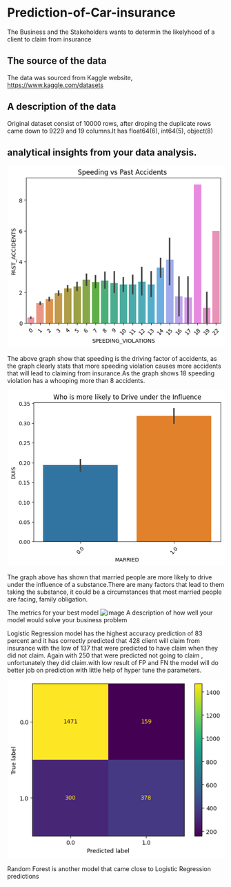  # Prediction-of-Car-insurance
The Business and the Stakeholders wants to determin the likelyhood of a client to claim from insurance

## The source of the data
The data was sourced from Kaggle website,  https://www.kaggle.com/datasets

## A description of the data
Original dataset consist of 10000 rows, after droping the duplicate rows came down to 9229 and 19 columns.It has
float64(6), int64(5), object(8)
## analytical insights from your data analysis.
  ![image](https://github.com/Noks06/Prediction-of-Stroke-and-Car-insurance-/blob/main/speedingandpastaccidents.png)

The above graph show that speeding is the driving factor of accidents, as the graph clearly stats that more speeding violation causes more accidents that will lead to claiming from insurance.As the graph shows 18 speeding violation has a whooping more than 8 accidents. 

  ![image](https://github.com/Noks06/Prediction-of-Stroke-and-Car-insurance-/blob/main/Driving%20under%20the%20influence.png)

The graph above has shown that married people are more likely to drive under the influence of a substance.There are many factors that lead to them taking the substance, it could be a circumstances that most married people are facing, family obligation.

The metrics for your best model
  ![image]((https://github.com/Noks06/Prediction-of-Stroke-and-Car-insurance-/blob/main/KNN%20with%20Grid.png))
A description of how well your model would solve your business problem

Logistic Regression model has the highest accuracy prediction of 83 percent and it has correctly predicted that 428 client will claim from insurance with the low of 
137 that were predicted to have claim when they did not claim. Again with 250 that were predicted not going to claim , unfortunately they did claim.with low result 
of FP and FN the model will do better job on prediction with little  help of hyper tune the parameters.


  ![image](https://github.com/Noks06/Prediction-of-Stroke-and-Car-insurance-/blob/main/Random%20ForestWith%20PCA.png)

 Random Forest is another model that came close to Logistic Regression predictions  
